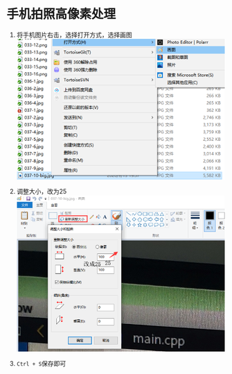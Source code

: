 # 手机拍照高像素处理   

1. 将手机图片右击，选择打开方式，选择画图   
![42-1](./img/42-1.png)   

2. 调整大小，改为25     
![42-2](./img/42-2.png)   




3. `Ctrl + S`保存即可      